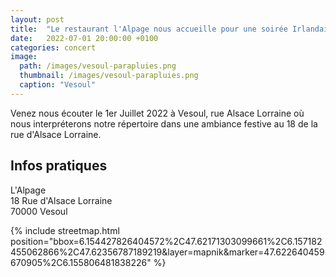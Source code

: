 ```yaml
---
layout: post
title:  "Le restaurant l'Alpage nous accueille pour une soirée Irlandaise"
date:   2022-07-01 20:00:00 +0100
categories: concert
image: 
  path: /images/vesoul-parapluies.png
  thumbnail: /images/vesoul-parapluies.png
  caption: "Vesoul"
---
```


Venez nous écouter le 1er Juillet 2022 à Vesoul, rue Alsace Lorraine où nous interpréterons notre répertoire dans une ambiance festive au 18 de la rue d'Alsace Lorraine.

## Infos pratiques
L'Alpage  
18 Rue d'Alsace Lorraine  
70000 Vesoul

{% include streetmap.html position="bbox=6.154427826404572%2C47.62171303099661%2C6.157182455062866%2C47.62356787189219&amp;layer=mapnik&amp;marker=47.622640459670905%2C6.155806481838226" %}